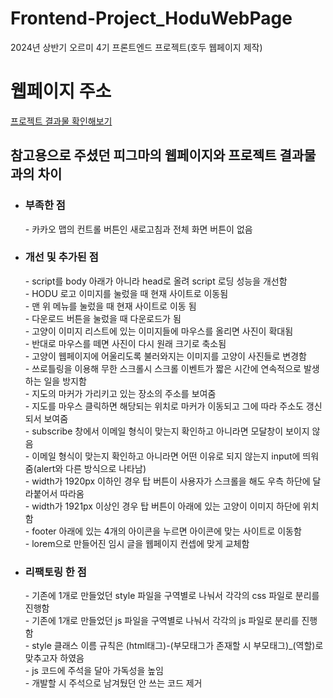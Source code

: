 # Frontend-Project_HoduWebPage
2024년 상반기 오르미 4기 프론트엔드 프로젝트(호두 웹페이지 제작)

<h1>웹페이지 주소</h1>
<a href="https://allewis0201.github.io/Frontend-Project_HoduWebPage/FE_Project/FE_Project.html">프로젝트 결과물 확인해보기 </a>



<h2>참고용으로 주셨던 피그마의 웹페이지와 프로젝트 결과물과의 차이</h2>

- <h3>부족한 점</h3>
  - 카카오 맵의 컨트롤 버튼인 새로고침과 전체 화면 버튼이 없음<br>
- <h3>개선 및 추가된 점</h3>
  - script를 body 아래가 아니라 head로 올려 script 로딩 성능을 개선함<br>
  - HODU 로고 이미지를 눌렀을 때 현재 사이트로 이동됨<br>
  - 맨 위 메뉴를 눌렀을 때 현재 사이트로 이동 됨<br>
  - 다운로드 버튼을 눌렀을 때 다운로드가 됨<br>
  - 고양이 이미지 리스트에 있는 이미지들에 마우스를 올리면 사진이 확대됨<br>
  - 반대로 마우스를 떼면 사진이 다시 원래 크기로 축소됨<br>
  - 고양이 웹페이지에 어울리도록 불러와지는 이미지를 고양이 사진들로 변경함<br>
  - 쓰로틀링을 이용해 무한 스크롤시 스크롤 이벤트가 짧은 시간에 연속적으로 발생하는 일을 방지함<br>
  - 지도의 마커가 가리키고 있는 장소의 주소를 보여줌<br>
  - 지도를 마우스 클릭하면 해당되는 위치로 마커가 이동되고 그에 따라 주소도 갱신되서 보여줌<br>
  - subscribe 창에서 이메일 형식이 맞는지 확인하고 아니라면 모달창이 보이지 않음<br>
  - 이메일 형식이 맞는지 확인하고 아니라면 어떤 이유로 되지 않는지 input에 띄워줌(alert와 다른 방식으로 나타남)<br>
  - width가 1920px 이하인 경우 탑 버튼이 사용자가 스크롤을 해도 우측 하단에 달라붙어서 따라옴<br>
  - width가 1921px 이상인 경우 탑 버튼이 아래에 있는 고양이 이미지 하단에 위치함<br>
  - footer 아래에 있는 4개의 아이콘을 누르면 아이콘에 맞는 사이트로 이동함<br>
  - lorem으로 만들어진 임시 글을 웹페이지 컨셉에 맞게 교체함<br>
- <h3>리팩토링 한 점</h3>
  - 기존에 1개로 만들었던 style 파일을 구역별로 나눠서 각각의 css 파일로 분리를 진행함<br>
  - 기존에 1개로 만들었던 js 파일을 구역별로 나눠서 각각의 js 파일로 분리를 진행함<br>
  - style 클래스 이름 규칙은 (html태그)-(부모태그가 존재할 시 부모태그)_(역할)로 맞추고자 하였음<br>
  - js 코드에 주석을 달아 가독성을 높임<br>
  - 개발할 시 주석으로 남겨뒀던 안 쓰는 코드 제거<br>
